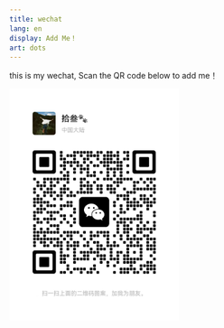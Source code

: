 ```yaml
---
title: wechat
lang: en
display: Add Me！
art: dots
---
```


this is my wechat, Scan the QR code below to add me！

![wechat](../public/images/me/my_wechat.jpg)

<style>
img {
  max-width: 300px;
  height: auto;
}
</style>
